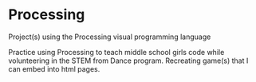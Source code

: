 # Processing
Project(s) using the Processing visual programming language

Practice using Processing to teach middle school girls code while volunteering in the STEM from Dance program. Recreating game(s) that I can embed into html pages.
